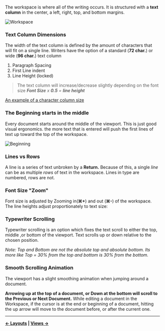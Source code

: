The workspace is where all of the writing occurs. It is structured with a **text column** in the center, a left, right, top, and bottom margins.

![Workspace](https://raw.githubusercontent.com/JEFLBROWN/Type/master/Img/workspace_structure.png)

### Text Column Dimensions
The width of the text column is defined by the amount of characters that will fit on a single line. Writers have the option of a standard (**72 char.**) or wide (**96 char.**) text column

1. Paragraph Spacing
2. First Line indent
3. Line Height (locked)

> The text column will increase/decrease slightly depending on the font size _**Font Size** x **0.5** = **line height**_

[An example of a character column size](http://jsbin.com/todidu/1/edit?output)

### The Beginning starts in the middle
Every document starts around the middle of the viewport. This is just good visual ergonomics. the more text that is entered will push the first lines of text up toward the top of the workspace.

![Beginning](https://raw.githubusercontent.com/JEFLBROWN/Type/master/Img/workspace_beginning.png)

### Lines vs Rows
A line is a series of text unbroken by a **Return.** Because of this, a single *line* can be as multiple _rows_ of text in the workspace. Lines in type are numbered, rows are not.

### Font Size "Zoom"
Font size is adjusted by Zooming in(**⌘+**) and out (**⌘-**) of the workspace. The line heights adjust proportionately to text size:

### Typewriter Scrolling
Typewriter scrolling is an option which fixes the text scroll to either the top, middle ,or bottom of the viewport. Text scrolls up or down relative to the chosen position.

_Note: Top and Bottom are not the absolute top and absolute bottom. Its more like Top = 30% from the top and bottom is 30% from the bottom._

### Smooth Scrolling Animation
The viewport has a slight smoothing animation when jumping around a document.

**Arrowing up at the top of a document, or Down at the bottom will scroll to the Previous or Next Document.** While editing a document in the Workspace, if the cursor is at the end or beginning of a document, hitting the up arrow will move to the document before, or after the current one.

<!-- ### An Argument against Tabs
One modern feature purposefully missing from this app is tabs. I can see the argument for them, and how some would argue their efficency, however, I think that ultimately, tabs promote a distracted workflow, and that splitting the workspace to display two documents & document views at a time is really the highest amount of visual info that should be shown -->

----
**[← Layouts](https://github.com/JEFLBROWN/Type/wiki/Layouts) | [Views →](https://github.com/JEFLBROWN/Type/wiki/Views)**
